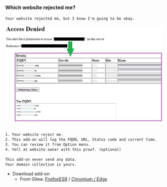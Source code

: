 ### Which website rejected me?

`Your website rejected me, but I know I'm going to be okay.`

![](../image/aonurjm.jpg)


```

1. Your website reject me.
2. This add-on will log the FQDN, URL, Status code and current time.
3. You can review it from Option menu.
4. Yell at website owner with this proof. (optional)
 
This add-on never send any data.
Your domain collection is yours.

```


- Download add-on
  - From Gitea: [FirefoxESR](https://mypdns.org/dCF/deCloudflare/-/raw/master/addons/releases/urjm.xpi) / [Chromium / Edge](https://mypdns.org/dCF/deCloudflare/-/raw/master/addons/releases/urjm.crx)
